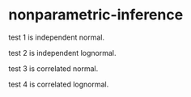 # nonparametric-inference

test 1 is independent normal.

test 2 is independent lognormal.

test 3 is correlated normal.

test 4 is correlated lognormal.
